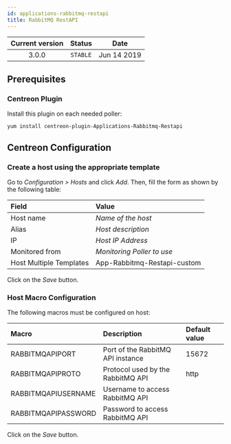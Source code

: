 ```yaml
---
id: applications-rabbitmq-restapi
title: RabbitMQ RestAPI
---
```


| Current version | Status | Date |
| :-: | :-: | :-: |
| 3.0.0 | `STABLE` | Jun 14 2019 |

## Prerequisites

### Centreon Plugin

Install this plugin on each needed poller:

``` shell
yum install centreon-plugin-Applications-Rabbitmq-Restapi
```

## Centreon Configuration

### Create a host using the appropriate template

Go to *Configuration \> Hosts* and click *Add*. Then, fill the form as shown by the following table:

| Field                   | Value                       |
| :---------------------- | :-------------------------- |
| Host name               | *Name of the host*          |
| Alias                   | *Host description*          |
| IP                      | *Host IP Address*           |
| Monitored from          | *Monitoring Poller to use*  |
| Host Multiple Templates | App-Rabbitmq-Restapi-custom |

Click on the *Save* button.

### Host Macro Configuration

The following macros must be configured on host:

| Macro               | Description                       | Default value |
| :------------------ | :-------------------------------- | :------------ |
| RABBITMQAPIPORT     | Port of the RabbitMQ API instance | 15672         |
| RABBITMQAPIPROTO    | Protocol used by the RabbitMQ API | http          |
| RABBITMQAPIUSERNAME | Username to access RabbitMQ API   |               |
| RABBITMQAPIPASSWORD | Password to access RabbitMQ API   |               |

Click on the *Save* button.

